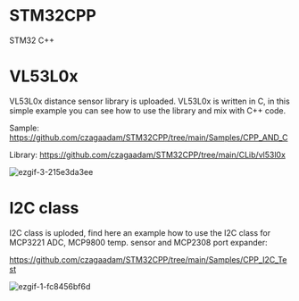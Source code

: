 # STM32CPP
STM32 C++

# VL53L0x
VL53L0x distance sensor library is uploaded. VL53L0x is written in C, in this simple example you can see how to use the library and mix with C++ code.


Sample:
https://github.com/czagaadam/STM32CPP/tree/main/Samples/CPP_AND_C

Library:
https://github.com/czagaadam/STM32CPP/tree/main/CLib/vl53l0x

![ezgif-3-215e3da3ee](https://github.com/user-attachments/assets/b7b306ba-a284-4b91-bb14-45fb7144f6af)

# I2C class
I2C class is uploded, find here an example how to use the I2C class for MCP3221 ADC, MCP9800 temp. sensor and MCP2308 port expander:

https://github.com/czagaadam/STM32CPP/tree/main/Samples/CPP_I2C_Test

![ezgif-1-fc8456bf6d](https://github.com/user-attachments/assets/9b2483c4-fbea-4ccf-89f5-9ef2931af1e5)
